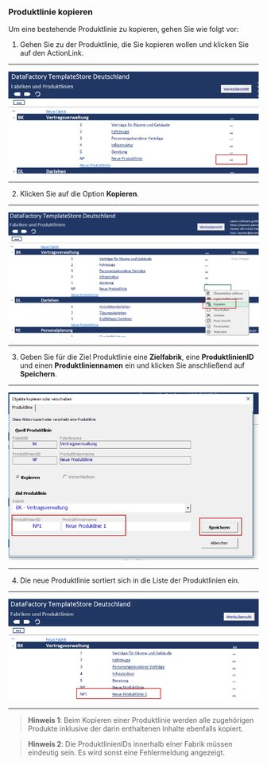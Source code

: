 ### Produktlinie kopieren

Um eine bestehende Produktlinie zu kopieren, gehen Sie wie folgt vor:  

1) Gehen Sie zu der Produktlinie, die Sie kopieren wollen und klicken Sie auf den ActionLink.  

---
![](/assets/pl5.png)

---

2) Klicken Sie auf die Option **Kopieren**.  

---
![](/assets/pl6.png)  

--- 

3) Geben Sie für die Ziel Produktlinie eine **Zielfabrik**, eine **ProduktlinienID** und einen **Produktliniennamen** ein und klicken Sie anschließend auf **Speichern**.  

---
![](/assets/pl7.png)

--- 

4) Die neue Produktlinie sortiert sich in die Liste der Produktlinien ein.  

---
![](/assets/pl8.png)

---


> **Hinweis 1**: Beim Kopieren einer Produktlinie werden alle zugehörigen Produkte inklusive der darin enthaltenen Inhalte ebenfalls kopiert.

> **Hinweis 2**: Die ProduktlinienIDs innerhalb einer Fabrik müssen eindeutig sein. Es wird sonst eine Fehlermeldung angezeigt.